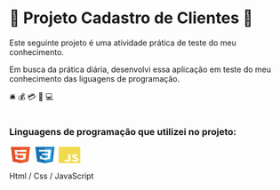 # 📄 Projeto Cadastro de Clientes 📄
Este seguinte projeto é uma atividade prática de teste do meu conhecimento. 

Em busca da prática diária, desenvolvi essa aplicação em teste do meu conhecimento das liguagens de programação. 

 🛎 💰 💳 🧧  💻

#

### Linguagens de programação que utilizei no projeto:
<img align="center" alt="HTML" height="30" width="40" src="https://raw.githubusercontent.com/devicons/devicon/master/icons/html5/html5-original.svg"> <img align="center" alt="CSS" height="30" width="40" src="https://raw.githubusercontent.com/devicons/devicon/master/icons/css3/css3-original.svg"> <img align="center" alt="Js" height="30" width="40" src="https://raw.githubusercontent.com/devicons/devicon/master/icons/javascript/javascript-plain.svg">

Html / Css / JavaScript
